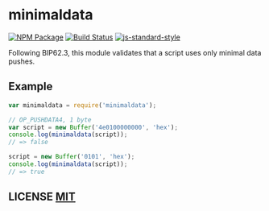 # minimaldata

[![NPM Package](https://img.shields.io/npm/v/minimaldata.svg?style=flat-square)](https://www.npmjs.org/package/minimaldata)
[![Build Status](https://img.shields.io/travis/bitcoinjs/minimaldata.svg?branch=master&style=flat-square)](https://travis-ci.org/bitcoinjs/minimaldata)
[![js-standard-style](https://cdn.rawgit.com/feross/standard/master/badge.svg)](https://github.com/feross/standard)

Following BIP62.3, this module validates that a script uses only minimal data pushes.

## Example

```javascript
var minimaldata = require('minimaldata');

// OP_PUSHDATA4, 1 byte
var script = new Buffer('4e0100000000', 'hex');
console.log(minimaldata(script));
// => false

script = new Buffer('0101', 'hex');
console.log(minimaldata(script));
// => true
```

## LICENSE [MIT](LICENSE)
